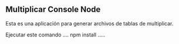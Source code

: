 ## Multiplicar Console Node

Esta es una aplicación para generar archivos de tablas de multiplicar.

Ejecutar este comando
....
npm install
.....